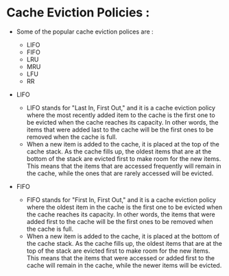 # Cache Eviction Policies :

 - Some of the popular cache eviction polices are :
 	- LIFO 
 	- FIFO
 	- LRU
 	- MRU
 	- LFU
 	- RR

 - LIFO

 	- LIFO stands for "Last In, First Out," and it is a cache eviction policy where the most recently added item to the cache is the first one to be evicted when the cache reaches its capacity. In other words, the items that were added last to the cache will be the first ones to be removed when the cache is full.
	- When a new item is added to the cache, it is placed at the top of the cache stack. As the cache fills up, the oldest items that are at the bottom of the stack are evicted first to make room for the new items. This means that the items that are accessed frequently will remain in the cache, while the ones that are rarely accessed will be evicted.


- FIFO

	- FIFO stands for "First In, First Out," and it is a cache eviction policy where the oldest item in the cache is the first one to be evicted when the cache reaches its capacity. In other words, the items that were added first to the cache will be the first ones to be removed when the cache is full.
	- When a new item is added to the cache, it is placed at the bottom of the cache stack. As the cache fills up, the oldest items that are at the top of the stack are evicted first to make room for the new items. This means that the items that were accessed or added first to the cache will remain in the cache, while the newer items will be evicted.